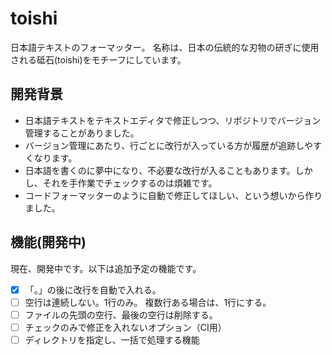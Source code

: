# toishi

日本語テキストのフォーマッター。
名称は、日本の伝統的な刃物の研ぎに使用される砥石(toishi)をモチーフにしています。

## 開発背景

- 日本語テキストをテキストエディタで修正しつつ、リポジトリでバージョン管理することがありました。
- バージョン管理にあたり、行ごとに改行が入っている方が履歴が追跡しやすくなります。
- 日本語を書くのに夢中になり、不必要な改行が入ることもあります。しかし、それを手作業でチェックするのは煩雑です。
- コードフォーマッターのように自動で修正してほしい、という想いから作りました。

## 機能(開発中)

現在、開発中です。以下は追加予定の機能です。

- [x]  「。」の後に改行を自動で入れる。
- [ ] 空行は連続しない。1行のみ。 複数行ある場合は、1行にする。
- [ ] ファイルの先頭の空行、最後の空行は削除する。
- [ ] チェックのみで修正を入れないオプション（CI用）
- [ ] ディレクトリを指定し、一括で処理する機能
